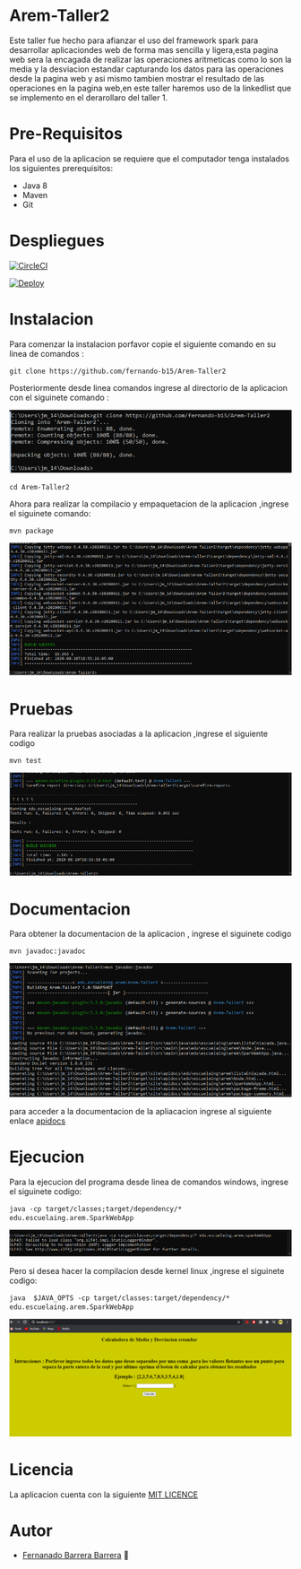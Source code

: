 # Arem-Taller2

Este taller fue hecho para afianzar el uso del framework spark para desarrollar aplicaciondes web de forma mas sencilla y ligera,esta pagina web 
sera la encagada de realizar las operaciones aritmeticas como lo son la media y la desviacion estandar capturando los datos para las operaciones desde la pagina web 
y asi mismo tambien mostrar el resultado de las operaciones en la pagina web,en este taller haremos uso de la linkedlist que se implemento  en el 
derarollaro del taller 1.

# Pre-Requisitos

Para el uso de la aplicacion se requiere que el computador tenga instalados los siguientes prerequisitos:

   * Java 8
   * Maven
   * Git

# Despliegues

[![CircleCI](https://circleci.com/gh/fernando-b15/Arem-Taller2.svg?style=svg&circle-token=091a112cbc7cd06257be07fdf15ddcb667a4eb63)](https://app.circleci.com/pipelines/github/fernando-b15/Arem-Taller2/1/workflows/89b14390-02d8-4ec5-8c6e-6ee06d754e09)

[![Deploy](https://www.herokucdn.com/deploy/button.svg)](https://arem-taller2.herokuapp.com/)

# Instalacion

Para comenzar la instalacion porfavor copie el siguiente comando en su linea de comandos :

~~~
git clone https://github.com/fernando-b15/Arem-Taller2
~~~

Posteriormente desde linea comandos ingrese al directorio de la aplicacion con el siguinete comando :

![image3](https://github.com/fernando-b15/Arem-Taller2/blob/master/img/clone.PNG)

~~~
cd Arem-Taller2
~~~

Ahora para realizar la compilacio y empaquetacion de la aplicacion ,ingrese el siguinete comando:

~~~
mvn package
~~~

![image1](https://github.com/fernando-b15/Arem-Taller2/blob/master/img/package.PNG)

# Pruebas

Para realizar la pruebas asociadas a la aplicacion ,ingrese el siguiente codigo

~~~
mvn test
~~~

![image2](https://github.com/fernando-b15/Arem-Taller2/blob/master/img/test.PNG)

# Documentacion

Para obtener la documentacion de la aplicacion , ingrese el siguinete codigo

~~~
mvn javadoc:javadoc
~~~

![image6](https://github.com/fernando-b15/Arem-Taller2/blob/master/img/javadoc.PNG)

para acceder a la documentacion de la apliacacion ingrese al siguiente enlace [apidocs](https://github.com/fernando-b15/Arem-Taller2/tree/master/apidocs) 

# Ejecucion

Para la ejecucion del programa desde linea de comandos windows, ingrese el siguinete codigo:

~~~
java -cp target/classes;target/dependency/* edu.escuelaing.arem.SparkWebApp
~~~

![image4](https://github.com/fernando-b15/Arem-Taller2/blob/master/img/run.PNG)

Pero si desea hacer la compilacion desde kernel linux ,ingrese el siguinete codigo: 

~~~
java  $JAVA_OPTS -cp target/classes:target/dependency/* edu.escuelaing.arem.SparkWebApp
~~~

![image5](https://github.com/fernando-b15/Arem-Taller2/blob/master/img/web1.PNG)

# Licencia

La aplicacion cuenta con la siguiente [MIT LICENCE](https://github.com/fernando-b15/Arem-Taller2/blob/master/LICENSE) 

# Autor

   * [Fernanado Barrera Barrera](https://github.com/fernando-b15) :guitar:

